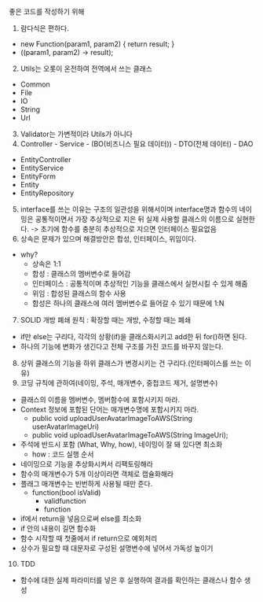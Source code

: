 
좋은 코드를 작성하기 위해

1. 람다식은 편하다.
- new Function(param1, param2) {
    return result;
}
- ((param1, param2) -> result);
2. Utils는 오롯이 온전하여 전역에서 쓰는 클래스
- Common
- File
- IO
- String
- Url
3. Validator는 가변적이라 Utils가 아니다
4. Controller - Service - (BO(비즈니스 필요 데이터)) - DTO(전체 데이터) - DAO
- EntityController
- EntityService
- EntityForm
- Entity
- EntityRepository
5. interface를 쓰는 이유는 구조의 일관성을 위해서이며 interface명과 함수의 네이밍은 공통적이면서 가장 추상적으로 지은 뒤 실제 사용할 클래스의 이름으로 실현한다.
-> 초기에 함수를 충분히 추상적으로 지으면 인터페이스 필요없음
6. 상속은 문제가 있으며 해결방안은 합성, 인터페이스, 위임이다.
- why? 
  - 상속은 1:1 
  - 합성 : 클래스의 멤버변수로 들어감  
  - 인터페이스 : 공통적이며 추상적인 기능을 클래스에서 실현시킬 수 있게 해줌
  - 위임 : 합성된 클래스의 함수 사용
  - 합성은 하나의 클래스에 여러 멤버변수로 들어갈 수 있기 때문에 1:N
7. SOLID 개방 폐쇄 원칙 : 확장할 때는 개방, 수정할 때는 폐쇄
- if만 else는 구리다, 각각의 상황(if)을 클래스화시키고 add한 뒤 for()하면 된다.
- 하나의 기능에 변화가 생긴다고 전체 구조를 가진 코드를 바꾸지 않는다.
8. 상위 클래스의 기능을 하위 클래스가 변경시키는 건 구리다.(인터페이스를 쓰는 이유)
9. 코딩 규칙에 관하여(네이밍, 주석, 매개변수, 중첩코드 제거, 설명변수)
- 클래스의 이름을 멤버변수, 멤버함수에 포함시키지 마라.
- Context 정보에 포함된 단어는 매개변수명에 포함시키지 마라.
  - public void uploadUserAvatarImageToAWS(String userAvatarImageUri)
  - public void uploadUserAvatarImageToAWS(String ImageUri);
- 주석에 반드시 포함 (What, Why, how), 네이밍이 잘 돼 있다면 최소화
  - how : 코드 실행 순서
- 네이밍으로 기능을 추상화시켜서 리팩토링해라
- 함수의 매개변수가 5개 이상이라면 객체로 캡슐화해라
- 플래그 매개변수는 빈번하게 사용될 때만 준다.
  - function(bool isValid)
    - validfunction
    - function
- if에서 return을 넣음으로써 else를 최소화
- if 안의 내용이 길면 함수화
- 함수 시작할 때 첫줄에서 if return으로 예외처리
- 상수가 필요할 때 대문자로 구성된 설명변수에 넣어서 가독성 높이기
10. TDD
- 함수에 대한 실제 파라미터를 넣은 후 실행하여 결과를 확인하는 클래스나 함수 생성

